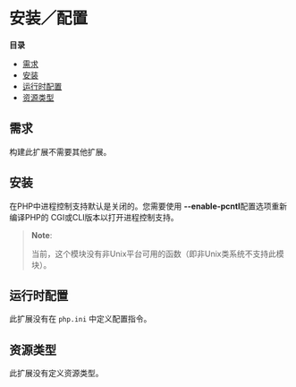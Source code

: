 安装／配置
==========

**目录**

-   [需求](/pcntl/setup.html#需求)
-   [安装](/pcntl/setup.html#安装)
-   [运行时配置](/pcntl/setup.html#运行时配置)
-   [资源类型](/pcntl/setup.html#资源类型)

需求
----

构建此扩展不需要其他扩展。

安装
----

在PHP中进程控制支持默认是关闭的。您需要使用
**--enable-pcntl**配置选项重新编译PHP的 CGI或CLI版本以打开进程控制支持。

> **Note**:
>
> 当前，这个模块没有非Unix平台可用的函数（即非Unix类系统不支持此模块）。

运行时配置
----------

此扩展没有在 `php.ini` 中定义配置指令。

资源类型
--------

此扩展没有定义资源类型。
